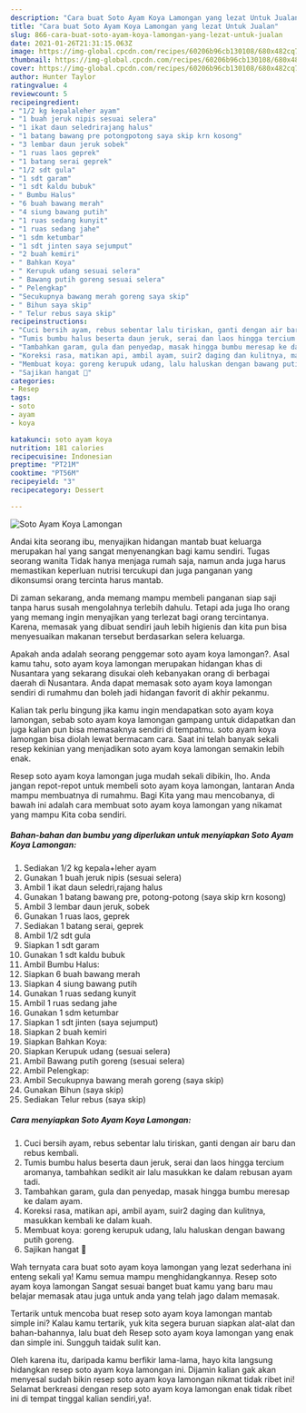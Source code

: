 ```yaml
---
description: "Cara buat Soto Ayam Koya Lamongan yang lezat Untuk Jualan"
title: "Cara buat Soto Ayam Koya Lamongan yang lezat Untuk Jualan"
slug: 866-cara-buat-soto-ayam-koya-lamongan-yang-lezat-untuk-jualan
date: 2021-01-26T21:31:15.063Z
image: https://img-global.cpcdn.com/recipes/60206b96cb130108/680x482cq70/soto-ayam-koya-lamongan-foto-resep-utama.jpg
thumbnail: https://img-global.cpcdn.com/recipes/60206b96cb130108/680x482cq70/soto-ayam-koya-lamongan-foto-resep-utama.jpg
cover: https://img-global.cpcdn.com/recipes/60206b96cb130108/680x482cq70/soto-ayam-koya-lamongan-foto-resep-utama.jpg
author: Hunter Taylor
ratingvalue: 4
reviewcount: 5
recipeingredient:
- "1/2 kg kepalaleher ayam"
- "1 buah jeruk nipis sesuai selera"
- "1 ikat daun seledrirajang halus"
- "1 batang bawang pre potongpotong saya skip krn kosong"
- "3 lembar daun jeruk sobek"
- "1 ruas laos geprek"
- "1 batang serai geprek"
- "1/2 sdt gula"
- "1 sdt garam"
- "1 sdt kaldu bubuk"
- " Bumbu Halus"
- "6 buah bawang merah"
- "4 siung bawang putih"
- "1 ruas sedang kunyit"
- "1 ruas sedang jahe"
- "1 sdm ketumbar"
- "1 sdt jinten saya sejumput"
- "2 buah kemiri"
- " Bahkan Koya"
- " Kerupuk udang sesuai selera"
- " Bawang putih goreng sesuai selera"
- " Pelengkap"
- "Secukupnya bawang merah goreng saya skip"
- " Bihun saya skip"
- " Telur rebus saya skip"
recipeinstructions:
- "Cuci bersih ayam, rebus sebentar lalu tiriskan, ganti dengan air baru dan rebus kembali."
- "Tumis bumbu halus beserta daun jeruk, serai dan laos hingga tercium aromanya, tambahkan sedikit air lalu masukkan ke dalam rebusan ayam tadi."
- "Tambahkan garam, gula dan penyedap, masak hingga bumbu meresap ke dalam ayam."
- "Koreksi rasa, matikan api, ambil ayam, suir2 daging dan kulitnya, masukkan kembali ke dalam kuah."
- "Membuat koya: goreng kerupuk udang, lalu haluskan dengan bawang putih goreng."
- "Sajikan hangat 🌻"
categories:
- Resep
tags:
- soto
- ayam
- koya

katakunci: soto ayam koya 
nutrition: 181 calories
recipecuisine: Indonesian
preptime: "PT21M"
cooktime: "PT56M"
recipeyield: "3"
recipecategory: Dessert

---
```



![Soto Ayam Koya Lamongan](https://img-global.cpcdn.com/recipes/60206b96cb130108/680x482cq70/soto-ayam-koya-lamongan-foto-resep-utama.jpg)

Andai kita seorang ibu, menyajikan hidangan mantab buat keluarga merupakan hal yang sangat menyenangkan bagi kamu sendiri. Tugas seorang  wanita Tidak hanya menjaga rumah saja, namun anda juga harus memastikan keperluan nutrisi tercukupi dan juga panganan yang dikonsumsi orang tercinta harus mantab.

Di zaman  sekarang, anda memang mampu membeli panganan siap saji tanpa harus susah mengolahnya terlebih dahulu. Tetapi ada juga lho orang yang memang ingin menyajikan yang terlezat bagi orang tercintanya. Karena, memasak yang dibuat sendiri jauh lebih higienis dan kita pun bisa menyesuaikan makanan tersebut berdasarkan selera keluarga. 



Apakah anda adalah seorang penggemar soto ayam koya lamongan?. Asal kamu tahu, soto ayam koya lamongan merupakan hidangan khas di Nusantara yang sekarang disukai oleh kebanyakan orang di berbagai daerah di Nusantara. Anda dapat memasak soto ayam koya lamongan sendiri di rumahmu dan boleh jadi hidangan favorit di akhir pekanmu.

Kalian tak perlu bingung jika kamu ingin mendapatkan soto ayam koya lamongan, sebab soto ayam koya lamongan gampang untuk didapatkan dan juga kalian pun bisa memasaknya sendiri di tempatmu. soto ayam koya lamongan bisa diolah lewat bermacam cara. Saat ini telah banyak sekali resep kekinian yang menjadikan soto ayam koya lamongan semakin lebih enak.

Resep soto ayam koya lamongan juga mudah sekali dibikin, lho. Anda jangan repot-repot untuk membeli soto ayam koya lamongan, lantaran Anda mampu membuatnya di rumahmu. Bagi Kita yang mau mencobanya, di bawah ini adalah cara membuat soto ayam koya lamongan yang nikamat yang mampu Kita coba sendiri.

<!--inarticleads1-->

##### Bahan-bahan dan bumbu yang diperlukan untuk menyiapkan Soto Ayam Koya Lamongan:

1. Sediakan 1/2 kg kepala+leher ayam
1. Gunakan 1 buah jeruk nipis (sesuai selera)
1. Ambil 1 ikat daun seledri,rajang halus
1. Gunakan 1 batang bawang pre, potong-potong (saya skip krn kosong)
1. Ambil 3 lembar daun jeruk, sobek
1. Gunakan 1 ruas laos, geprek
1. Sediakan 1 batang serai, geprek
1. Ambil 1/2 sdt gula
1. Siapkan 1 sdt garam
1. Gunakan 1 sdt kaldu bubuk
1. Ambil  Bumbu Halus:
1. Siapkan 6 buah bawang merah
1. Siapkan 4 siung bawang putih
1. Gunakan 1 ruas sedang kunyit
1. Ambil 1 ruas sedang jahe
1. Gunakan 1 sdm ketumbar
1. Siapkan 1 sdt jinten (saya sejumput)
1. Siapkan 2 buah kemiri
1. Siapkan  Bahkan Koya:
1. Siapkan  Kerupuk udang (sesuai selera)
1. Ambil  Bawang putih goreng (sesuai selera)
1. Ambil  Pelengkap:
1. Ambil Secukupnya bawang merah goreng (saya skip)
1. Gunakan  Bihun (saya skip)
1. Sediakan  Telur rebus (saya skip)




<!--inarticleads2-->

##### Cara menyiapkan Soto Ayam Koya Lamongan:

1. Cuci bersih ayam, rebus sebentar lalu tiriskan, ganti dengan air baru dan rebus kembali.
1. Tumis bumbu halus beserta daun jeruk, serai dan laos hingga tercium aromanya, tambahkan sedikit air lalu masukkan ke dalam rebusan ayam tadi.
1. Tambahkan garam, gula dan penyedap, masak hingga bumbu meresap ke dalam ayam.
1. Koreksi rasa, matikan api, ambil ayam, suir2 daging dan kulitnya, masukkan kembali ke dalam kuah.
1. Membuat koya: goreng kerupuk udang, lalu haluskan dengan bawang putih goreng.
1. Sajikan hangat 🌻




Wah ternyata cara buat soto ayam koya lamongan yang lezat sederhana ini enteng sekali ya! Kamu semua mampu menghidangkannya. Resep soto ayam koya lamongan Sangat sesuai banget buat kamu yang baru mau belajar memasak atau juga untuk anda yang telah jago dalam memasak.

Tertarik untuk mencoba buat resep soto ayam koya lamongan mantab simple ini? Kalau kamu tertarik, yuk kita segera buruan siapkan alat-alat dan bahan-bahannya, lalu buat deh Resep soto ayam koya lamongan yang enak dan simple ini. Sungguh taidak sulit kan. 

Oleh karena itu, daripada kamu berfikir lama-lama, hayo kita langsung hidangkan resep soto ayam koya lamongan ini. Dijamin kalian gak akan menyesal sudah bikin resep soto ayam koya lamongan nikmat tidak ribet ini! Selamat berkreasi dengan resep soto ayam koya lamongan enak tidak ribet ini di tempat tinggal kalian sendiri,ya!.

